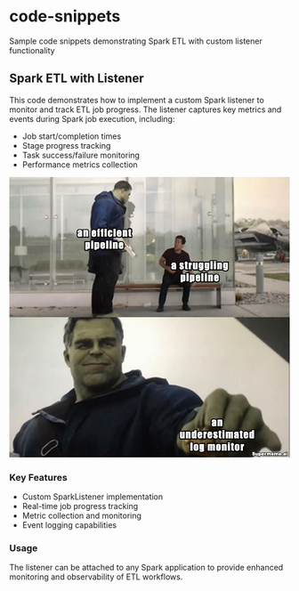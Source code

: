 # code-snippets
Sample code snippets demonstrating Spark ETL with custom listener functionality

## Spark ETL with Listener
This code demonstrates how to implement a custom Spark listener to monitor and track ETL job progress. The listener captures key metrics and events during Spark job execution, including:

- Job start/completion times
- Stage progress tracking
- Task success/failure monitoring
- Performance metrics collection

![Meme](img/supermeme_8h6_42.png)

### Key Features
- Custom SparkListener implementation
- Real-time job progress tracking
- Metric collection and monitoring
- Event logging capabilities

### Usage
The listener can be attached to any Spark application to provide enhanced monitoring and observability of ETL workflows.

